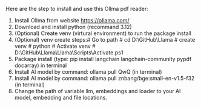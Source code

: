 Here are the step to install and use this Ollma pdf reader:
1. Install Ollma from website https://ollama.com/
2. Download and install python (recommand 3.12)
3. (Optional) Create venv (virtural environment) to run the package install
4. (Optional) venv create steps:# Go to path # cd D:\GitHub\Llama # create venv # python # Activate venv # D:\GitHub\Llama\Llama\Scripts\Activate.ps1
5. Package install (type: pip install langchain langchain-community pypdf docarray) in terminal
6. Install AI model by command: ollama pull QwQ (in terminal)
7. Install AI model by command: ollama pull znbang/bge:small-en-v1.5-f32 (in terminal)
8. Change the path of variable llm, embeddings and loader to your AI model, embedding and file locations.
